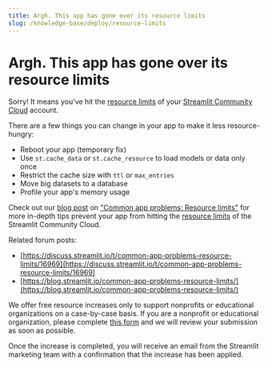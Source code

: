 ```yaml
---
title: Argh. This app has gone over its resource limits
slug: /knowledge-base/deploy/resource-limits
---
```


# Argh. This app has gone over its resource limits

Sorry! It means you've hit the [resource limits](/deploy/streamlit-community-cloud/manage-your-app#app-resources-and-limits) of your [Streamlit Community Cloud](https://streamlit.io/cloud) account.

There are a few things you can change in your app to make it less resource-hungry:

- Reboot your app (temporary fix)
- Use `st.cache_data` or `st.cache_resource` to load models or data only once
- Restrict the cache size with `ttl` or `max_entries`
- Move big datasets to a database
- Profile your app's memory usage

Check out our [blog post](https://blog.streamlit.io/common-app-problems-resource-limits/) on ["Common app problems: Resource limits"](https://blog.streamlit.io/common-app-problems-resource-limits/) for more in-depth tips prevent your app from hitting the [resource limits](/deploy/streamlit-community-cloud/manage-your-app#app-resources-and-limits) of the Streamlit Community Cloud.

Related forum posts:

- [https://discuss.streamlit.io/t/common-app-problems-resource-limits/16969](https://discuss.streamlit.io/t/common-app-problems-resource-limits/16969)
- [https://blog.streamlit.io/common-app-problems-resource-limits/](https://blog.streamlit.io/common-app-problems-resource-limits/)

We offer free resource increases only to support nonprofits or educational organizations on a case-by-case basis. If you are a nonprofit or educational organization, please complete [this form](https://docs.google.com/forms/d/e/1FAIpQLSfzPNqrvH0HeaJnl0dtBgVV-ILqavzSmAEk84vDnMFIbvkGVA/viewform) and we will review your submission as soon as possible.

Once the increase is completed, you will receive an email from the Streamlit marketing team with a confirmation that the increase has been applied.
